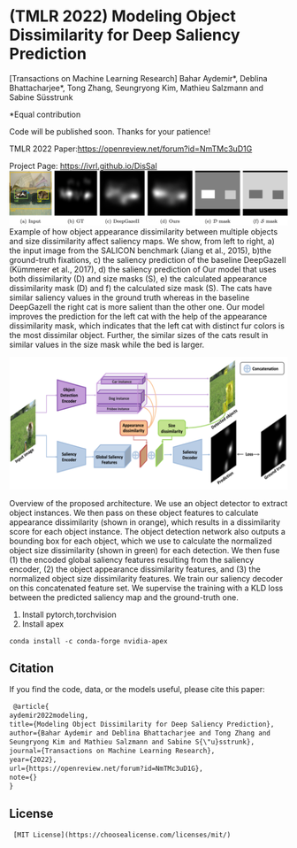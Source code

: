 # (TMLR 2022) Modeling Object Dissimilarity for Deep Saliency Prediction 
[Transactions on Machine Learning Research]
Bahar Aydemir*, Deblina Bhattacharjee*, Tong Zhang, Seungryong Kim, Mathieu Salzmann and Sabine Süsstrunk

*Equal contribution

Code will be published soon. Thanks for your patience!

TMLR 2022 Paper:https://openreview.net/forum?id=NmTMc3uD1G

Project Page: https://ivrl.github.io/DisSal
![Figure Abstract](fig-abstract.png)
Example of how object appearance dissimilarity between multiple objects and size dissimilarity
affect saliency maps. We show, from left to right, a) the input image from the SALICON benchmark (Jiang et al.,
2015), b)the ground-truth fixations, c) the saliency prediction of the baseline DeepGazeII (Kümmerer et al., 2017),
d) the saliency prediction of Our model that uses both dissimilarity (D) and size masks (S), e) the calculated
appearance dissimilarity mask (D) and f) the calculated size mask (S). The cats have similar saliency values in
the ground truth whereas in the baseline DeepGazeII the right cat is more salient than the other one. Our model
improves the prediction for the left cat with the help of the appearance dissimilarity mask, which indicates that
the left cat with distinct fur colors is the most dissimilar object. Further, the similar sizes of the cats result in similar
values in the size mask while the bed is larger. 

![Figure Method](fig-method.png)

Overview of the proposed architecture. We use an object detector to extract object instances.
We then pass on these object features to calculate appearance dissimilarity (shown in orange), which results in a
dissimilarity score for each object instance. The object detection network also outputs a bounding box for each
object, which we use to calculate the normalized object size dissimilarity (shown in green) for each detection. We
then fuse (1) the encoded global saliency features resulting from the saliency encoder, (2) the object appearance
dissimilarity features, and (3) the normalized object size dissimilarity features. We train our saliency decoder on
this concatenated feature set. We supervise the training with a KLD loss between the predicted
saliency map and the ground-truth one.

1. Install pytorch,torchvision
2. Install apex
```
conda install -c conda-forge nvidia-apex 
```


##  Citation
If you find the code, data, or the models useful, please cite this paper:
```
 @article{
aydemir2022modeling,
title={Modeling Object Dissimilarity for Deep Saliency Prediction},
author={Bahar Aydemir and Deblina Bhattacharjee and Tong Zhang and Seungryong Kim and Mathieu Salzmann and Sabine S{\"u}sstrunk},
journal={Transactions on Machine Learning Research},
year={2022},
url={https://openreview.net/forum?id=NmTMc3uD1G},
note={}
}

```
## License 
``` 
 [MIT License](https://choosealicense.com/licenses/mit/)
```
